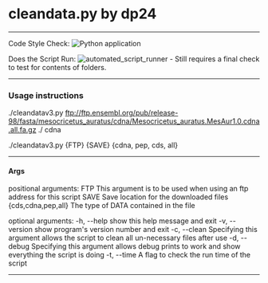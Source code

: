 # cleandata.py by dp24
---
Code Style Check: ![Python application](https://github.com/DLBPointon/gEVAL_cleaner/workflows/Python%20application/badge.svg?branch=master)

Does the Script Run: ![automated_script_runner](https://github.com/DLBPointon/gEVAL_cleaner/workflows/automated_script_runner/badge.svg?branch=master) - Still requires a final check to test for contents of folders.

---
### Usage instructions
./cleandatav3.py ftp://ftp.ensembl.org/pub/release-98/fasta/mesocricetus_auratus/cdna/Mesocricetus_auratus.MesAur1.0.cdna.all.fa.gz ./ cdna

./cleandatav3.py {FTP} {SAVE} {cdna, pep, cds, all}

-------------
#### Args

positional arguments:
  FTP                 This argument is to be used when using an ftp address
                      for this script
  SAVE                Save location for the downloaded files
  {cds,cdna,pep,all}  The type of DATA contained in the file

optional arguments:
  -h, --help          show this help message and exit
  -v, --version       show program's version number and exit
  -c, --clean         Specifying this argument allows the script to clean all
                      un-necessary files after use
  -d, --debug         Specifying this argument allows debug prints to work and
                      show everything the script is doing
  -t, --time          A flag to check the run time of the script

--------------

